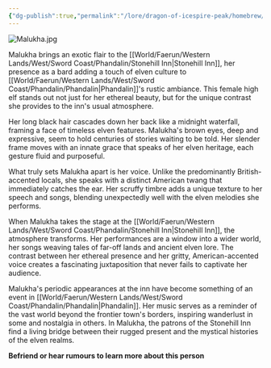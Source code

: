 ```yaml
---
{"dg-publish":true,"permalink":"/lore/dragon-of-icespire-peak/homebrew/npcs/phandalin/malukha/"}
---
```


![Malukha.jpg](/img/user/Images/Characters/npcs/Phandalin/Stonehill%20Inn/Malukha.jpg)

Malukha brings an exotic flair to the [[World/Faerun/Western Lands/West/Sword Coast/Phandalin/Stonehill Inn\|Stonehill Inn]], her presence as a bard adding a touch of elven culture to [[World/Faerun/Western Lands/West/Sword Coast/Phandalin/Phandalin\|Phandalin]]'s rustic ambiance. This female high elf stands out not just for her ethereal beauty, but for the unique contrast she provides to the inn's usual atmosphere.

Her long black hair cascades down her back like a midnight waterfall, framing a face of timeless elven features. Malukha's brown eyes, deep and expressive, seem to hold centuries of stories waiting to be told. Her slender frame moves with an innate grace that speaks of her elven heritage, each gesture fluid and purposeful.

What truly sets Malukha apart is her voice. Unlike the predominantly British-accented locals, she speaks with a distinct American twang that immediately catches the ear. Her scruffy timbre adds a unique texture to her speech and songs, blending unexpectedly well with the elven melodies she performs.

When Malukha takes the stage at the [[World/Faerun/Western Lands/West/Sword Coast/Phandalin/Stonehill Inn\|Stonehill Inn]], the atmosphere transforms. Her performances are a window into a wider world, her songs weaving tales of far-off lands and ancient elven lore. The contrast between her ethereal presence and her gritty, American-accented voice creates a fascinating juxtaposition that never fails to captivate her audience.

Malukha's periodic appearances at the inn have become something of an event in [[World/Faerun/Western Lands/West/Sword Coast/Phandalin/Phandalin\|Phandalin]]. Her music serves as a reminder of the vast world beyond the frontier town's borders, inspiring wanderlust in some and nostalgia in others. In Malukha, the patrons of the Stonehill Inn find a living bridge between their rugged present and the mystical histories of the elven realms.

**Befriend or hear rumours to learn more about this person**
